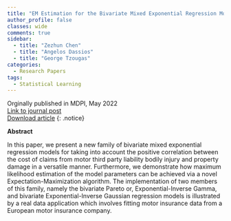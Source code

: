 ```yaml
---
title: "EM Estimation for the Bivariate Mixed Exponential Regression Model"
author_profile: false 
classes: wide
comments: true
sidebar:
  - title: "Zezhun Chen"
  - title: "Angelos Dassios"
  - title: "George Tzougas"
categories:
  - Research Papers
tags:
  - Statistical Learning
---
```


Orginally published in MDPI, May 2022 <br>
[Link to journal post](https://www.mdpi.com/2227-9091/10/5/105)<br>
[Download article](https://github.com/IFoADataScienceResearch/IFoADataScienceResearch.github.io/blob/master/assets/pdfs/EM%20Estimation%20for%20the%20Bivariate%20Mixed%20ER%20Model.pdf)
{: .notice}

<b> Abstract </b>

In this paper, we present a new family of bivariate mixed exponential regression models for taking into account the positive correlation between the cost of claims from motor third party liability bodily injury and property damage in a versatile manner. Furthermore, we demonstrate how maximum likelihood estimation of the model parameters can be achieved via a novel Expectation-Maximization algorithm. The implementation of two members of this family, namely the bivariate Pareto or, Exponential-Inverse Gamma, and bivariate Exponential-Inverse Gaussian regression models is illustrated by a real data application which involves fitting motor insurance data from a European motor insurance company.
